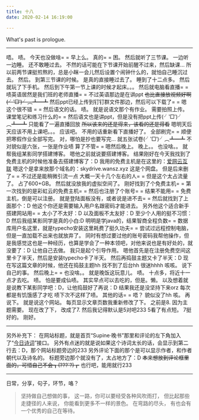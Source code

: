 ```yaml
---
title: 十八
date: 2020-02-14 16:19:00

---
```

What's past is prologue.

<!--more-->

----------


唔。
啧。
今天也没做啥= =
早上么。
真的= =
困。
然后就听了三节课。
一边听一边睡。
还不敢睡过去。
不然的话可能在下节课开始前醒不过来，然后缺课...
所以前两节课挺煎熬的，总是小眯一会儿然后设置个闹钟什么的，就怕自己睡沉过去。
然后。
到第三节课的时候。
是真的直接睡过去了。
睡到了十二点多。
然后就玩了下手机。
然后到下午第一节上课的时候才起床。。。
然后就电脑看直播= =
啧英语居然是我们班的老师直播= =
不过英语那边是在讲ppt
~~也比直接放视频好啊(╯‵□′)╯︵┻━┻~~
然后ppt已经上传到钉钉群文件那边，然后可以下载了= =
嗯
这个很不错 = =
然后语文的话。
啧。
就是说语文那个有作业。
需要拍照上传。
课堂笔记和练习什么的= =
然后语文也是讲ppt，但是没有把ppt上传(╯‵□′)╯︵┻━┻
只能看了一遍直播回放
~~所以该来的还是得来，该看的还是得看~~
嗯明天后天应该不用上课吧。。。
应该吧。
不用的话重新看下直播好了。
全部刷完= =
顺便把寒假作业全部写完。
对，哪怕是抄也要写完...
就五张试卷(╯‵□′)╯︵┻━┻
不对貌似是六张，一张是作业啧
算了不管= =
嗯然后晚上。
晚上。。
也没啥。。
就帮我组某影同学搭建博客。
嗯他之前就说要搭建博客。
结果刚好在今天我找到了免费主机的时候他准备去搭建博客了：D
我用的免费主机是在这里的：[爱网云互联][1]
嗯这个是拿来放那个域名的：skydrive.wansz.xyz
这是个网盘。
但是后来删了= =
不过还是能稍微引流一点
大概一天十几个左右的人= =
但是这个太占流量了。
占了600+GB。
然后就没放我的虚拟空间了。
刚好找到了个免费主机= =
第一次找到的是彩虹云的免费主机= =
然后也注册了个账号= =
结果不能用= =
免费主机，倒是可以注册。
就是登陆面板没有，或者说是进不去= =
然后就找到了上面那个：D
他这个你还是需要输入用户名跟密码才能进去。
另外他这个适合新手搭建网站用= =
太小了不太好：D
以及面板不太友好：D
至少个人用的挺不习惯：D
然后我组某影同学是真的小白:D
明明是学java的，结果智商全程负数= =
数据库用户名这里，就是typecho安装这里耗费了挺久功夫= =
尝试过远程控制电脑，但是一直加载不出来也就放弃了。
同时有想过要过他的账号密码我帮他操作，但是我感觉这也是一种经历，也算是学会了一种本领吧，对他来说也是有好处的，就没要了：D
让他自己去做。
我只是起个引导作用。
嗯他首先是在注册免费空间这里卡了半天，然后是安装typecho卡了半天。
然后再捣鼓主题又卡了半天：D
现在写这篇文章的时候，他还在捣鼓主题hh
找不到了后台hh
很迷hhhh
咳咳。
说下自己的事。
然后晚上= =
也没啥。。
就是晚饭这玩意儿。
啧。
十点多，将近十一点才去吃。
啧。
怕是要成仙啧。
其实早点可以去吃的，但是。懒。
以及想着就是说教下某影同学吧：D，让他捣鼓好了再说：D
结果我还是没坚持下来orz
每次都是有饥饿感了才吃
啧下次不这样了啧。
其他的话= =
唔？
貌似没了hh
咳。
再说下。
就是说这个网站。
每页显示文章页数我重新修改了下。
之前是8.
因为主题需要。
现在改了下，
改成了7.
然后我记得默认是5对吧233
5看了有点短。
7挺好的。
刚好。


----------
另外补充下：
在网站标题，就是首页“Supine·晚书”那里和评论的左下角加入了“[今日诗词][2]”接口。
另外有点迷的就是说如果这个诗词太长的话，会显示到第二行去：D，那个网站标题旁边的233
另外评论下面的那个是可以显示作者，和作者朝代以及诗名的。
标题旁边那个就没有了，太占地方了：D
~~本来想放到评论框里面的，可惜自己不会┓(???`?)┏~~
也行吧，能用就行233

----------
日常，分享，句子，环节，咯？


> 坚持做自己想做的事，
> 这一路，你可以要经受各种风吹雨打，
> 但比起那些走捷径的人来说，
> 你能看到更多不一样的景色。
> 在弯路的尽头，
> 有也会有一个优秀的自己在等待。


[1]: https://host.iisat.cn/
[2]: https://www.jinrishici.com/